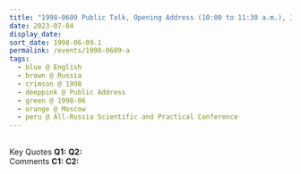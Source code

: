 ```yaml
---
title: "1998-0609 Public Talk, Opening Address (10:00 to 11:30 a.m.), IX All-Russia Scientific and Practical Conference Health. Peace. Morality. Culture. East--West, Moscow, Russia"
date: 2023-07-04
display_date: 
sort_date: 1998-06-09.1
permalink: /events/1998-0609-a
tags:
  - blue @ English
  - brown @ Russia
  - crimson @ 1998
  - deeppink @ Public Address
  - green @ 1998-06
  - orange @ Moscow
  - peru @ All-Russia Scientific and Practical Conference
---
```


<br>

<wave-list>
  <list-title color="DarkSeaGreen" width="55">Key Quotes</list-title>
  <list-item color="BlanchedAlmond" width="280"><b>Q1:</b> <i></i></list-item>
  <list-item color="Lavender" width="280"><b>Q2:</b> <i></i></list-item>
</wave-list>

<br>

<wave-list>
  <list-title color="DarkSeaGreen" width="55">Comments</list-title>
  <list-item color="BlanchedAlmond" width="280"><b>C1:</b> <i></i></list-item>
  <list-item color="Lavender" width="280"><b>C2:</b> <i></i></list-item>
</wave-list>